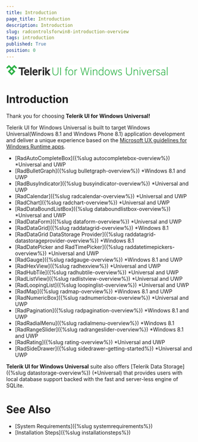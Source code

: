 ```yaml
---
title: Introduction
page_title: Introduction
description: Introduction
slug: radcontrolsforwin8-introduction-overview
tags: introduction
published: True
position: 0
---
```


![Rad Controls-Introduction-Overview](images/Introduction/RadControls-Introduction-Overview.png)

# Introduction

Thank you for choosing **Telerik UI for Windows Universal!**

Telerik UI for Windows Universal is built to target Windows Universal(Windows 8.1 and Windows Phone 8.1) application development and deliver a unique experience based on the [Microsoft UX guidelines for Windows Runtime apps](http://msdn.microsoft.com/en-us/library/windows/apps/hh465424.aspx).  

* [RadAutoCompleteBox]({%slug autocompletebox-overview%}) *Universal and UWP
* [RadBulletGraph]({%slug bulletgraph-overview%}) *Windows 8.1 and UWP
* [RadBusyIndicator]({%slug busyindicator-overview%}) *Universal and UWP
* [RadCalendar]({%slug radcalendar-overview%}) *Universal and UWP
* [RadChart]({%slug radchart-overview%}) *Universal and UWP
* [RadDataBoundListBox]({%slug databoundlistbox-overview%}) *Universal and UWP
* [RadDataForm]({%slug dataform-overview%}) *Universal and UWP
* [RadDataGrid]({%slug raddatagrid-overview%}) *Windows 8.1
* [RadDataGrid DataStorage Provider]({%slug raddatagrid-datastorageprovider-overview%}) *Windows 8.1
* [RadDatePicker and RadTimePicker]({%slug raddatetimepickers-overview%}) *Universal and UWP
* [RadGauge]({%slug radgauge-overview%}) *Windows 8.1 and UWP
* [RadHexView]({%slug radhexview%}) *Universal and UWP
* [RadHubTile]({%slug radhubtile-overview%}) *Universal and UWP
* [RadListView]({%slug radlistview-overview%}) *Universal and UWP
* [RadLoopingList]({%slug loopinglist-overview%}) *Universal and UWP
* [RadMap]({%slug radmap-overview%}) *Windows 8.1 and UWP
* [RadNumericBox]({%slug radnumericbox-overview%}) *Universal and UWP
* [RadPagination]({%slug radpagination-overview%}) *Windows 8.1 and UWP
* [RadRadialMenu]({%slug radialmenu-overview%}) *Windows 8.1
* [RadRangeSlider]({%slug radrangeslider-overview%}) *Windows 8.1 and UWP
* [RadRating]({%slug rating-overview%}) *Universal and UWP
* [RadSideDrawer]({%slug sidedrawer-getting-started%}) *Universal and UWP
            
**Telerik UI for Windows Universal** suite also offers [Telerik Data Storage]({%slug datastorage-overview%}) (*Universal) that provides users with local database support backed with the fast and server-less engine of SQLite.
        
# See Also

 * [System Requirements]({%slug systemrequirements%})
 * [Installation Steps]({%slug installationsteps%})
